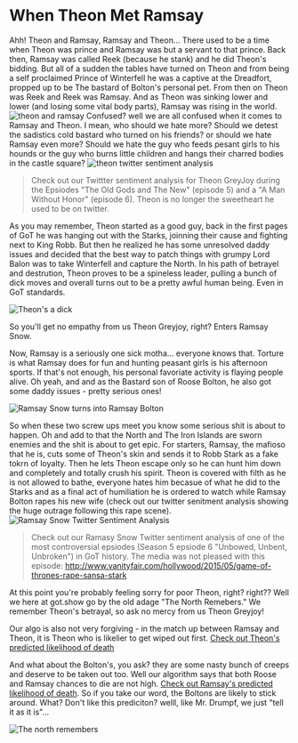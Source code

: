 # When Theon Met Ramsay

Ahh! Theon and Ramsay, Ramsay and Theon... There used to be a time when Theon was prince and Ramsay was but a servant to that prince. Back then, Ramsay was called Reek (because he stank) and he did Theon's bidding. But all of a sudden the tables have turned on Theon and from being a self proclaimed Prince of Winterfell he was a captive at the Dreadfort, propped up to be The bastard of Bolton's personal pet. From then on Theon was Reek and Reek was Ramsay. And as Theon was sinking lower and lower (and losing some vital body parts), Ramsay was rising in the world.
![theon and ramsay](https://i.ytimg.com/vi/in0eB7N5pNM/maxresdefault.jpg)
Confused? well we are all confused when it comes to Ramsay and Theon. I mean, who should we hate more? Should we detest the sadistics cold bastard who turned on his friends?     or should we hate Ramsay even more? Should we hate the guy who feeds pesant girls to his hounds or the guy who burns little children and hangs their charred bodies in the castle square?
![theon twitter sentiment analysis](http://s24.postimg.org/mzxuyzvb9/Thoen_Grey_Joy_Twitter_Analysis.png)
> Check out our Twittter sentiment analysis for Theon GreyJoy during the Epsiodes "The Old Gods and The New" (episode 5) and a "A Man Without Honor" (episode 6). Theon is no longer the sweetheart he used to be on twitter.

As you may remember, Theon started as a good guy, back in the first pages of GoT he was hanging out with the Starks, joinning their cause and fighting next to King Robb. But then he realized he has some unresolved daddy issues and decided that the best way to patch things with grumpy Lord Balon was to take Winterfell and capture  the North. In his path of betrayel and destrution, Theon proves to be a spineless leader, pulling a bunch of dick moves and overall turns out to be a pretty awful human being. Even in GoT standards.

![Theon's a dick](http://s2.quickmeme.com/img/2e/2ee74af28689001a0f51cdca42a470b6016587131af6614482fc2355a080bef6.jpg)

So you'll get no empathy from us Theon Greyjoy, right? Enters Ramsay Snow.

Now, Ramsay is a seriously one sick motha... everyone knows that. Torture is what Ramsay does for fun and hunting peasant girls is his afternoon sports. If that's not enough, his personal favoriate activity is flaying people alive. Oh yeah, and and as the Bastard son of Roose Bolton, he also got some daddy issues - pretty serious ones!

![Ramsay Snow turns into Ramsay Bolton](http://watchersonthewall.com/wp-content/uploads/2015/12/RamsayHonor.jpg)

So when these two screw ups meet you know some serious shit is about to happen. Oh and add to that the North and The Iron Islands are sworn enemies and the shit is about to get epic. For starters, Ramsay, the mafioso that he is, cuts some of Theon's skin and sends it to Robb Stark as a fake tokrn of loyalty. Then he lets Theon escape only so he can hunt him down and completely and totally crush his spirit. Theon is covered with filth as he is not allowed to bathe, everyone hates him becasue of what he did to the Starks and as a final act of humiliation he is ordered to watch while Ramsay Bolton rapes his new wife (check out our twitter senitment analysis showing the huge outrage following this rape scene).
![Ramsay Snow Twitter Sentiment Analysis](http://s28.postimg.org/o7cgf318t/Ramsay_Beds_Sansa.png)
> Check out our Ramasy Snow Twitter sentiment analysis of one of the most controversial epsiodes (Season 5 epsiode 6 "Unbowed, Unbent, Unbroken") in GoT history. The media was not pleased with this episode:  http://www.vanityfair.com/hollywood/2015/05/game-of-thrones-rape-sansa-stark

At this point you're probably feeling sorry for poor Theon, right? right?? Well we here at got.show go by the old adage "The North Remebers." We remember Theon's betrayal, so ask no mercy from us Theon Greyjoy!

Our algo is also not very forgiving - in the match up between Ramsay and Theon, it is Theon who is likelier to get wiped out first. [Check out Theon's predicted likelihood of death](https://www.got.show/characters/Theon%20Greyjoy)

And what about the Bolton's, you ask? they are some nasty bunch of creeps and deserve to be taken out too. Well our algorithm says that both Roose and Ramsay chances to die are not high. [Check out Ramsay's predicted likelihood of death](https://www.got.show/characters/Ramsay%20Snow). So if you take our word, the Boltons are likely to stick around. What? Don't like this prediciton? welll, like Mr. Drumpf, we just "tell it as it is"...

![The north remembers](https://i.ytimg.com/vi/cyTWrPKIZns/maxresdefault.jpg)


